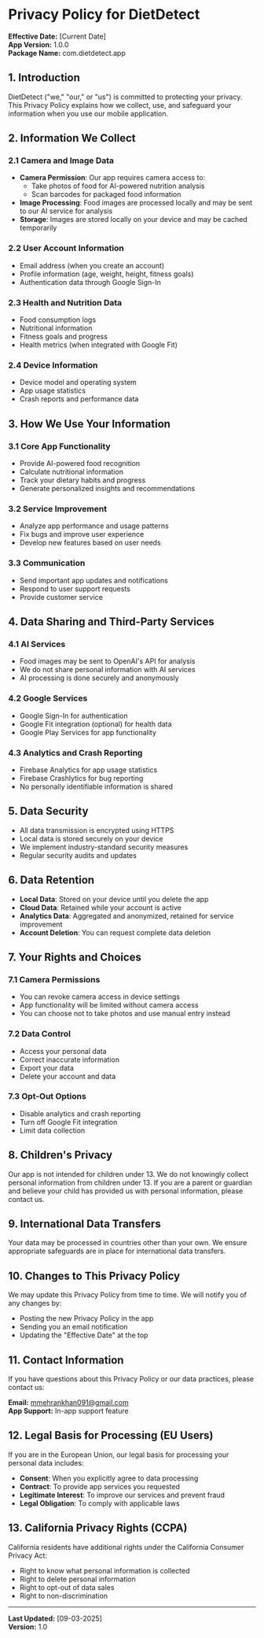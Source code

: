 # Privacy Policy for DietDetect

**Effective Date:** [Current Date]  
**App Version:** 1.0.0  
**Package Name:** com.dietdetect.app

## 1. Introduction

DietDetect ("we," "our," or "us") is committed to protecting your privacy. This Privacy Policy explains how we collect, use, and safeguard your information when you use our mobile application.

## 2. Information We Collect

### 2.1 Camera and Image Data
- **Camera Permission**: Our app requires camera access to:
  - Take photos of food for AI-powered nutrition analysis
  - Scan barcodes for packaged food information
- **Image Processing**: Food images are processed locally and may be sent to our AI service for analysis
- **Storage**: Images are stored locally on your device and may be cached temporarily

### 2.2 User Account Information
- Email address (when you create an account)
- Profile information (age, weight, height, fitness goals)
- Authentication data through Google Sign-In

### 2.3 Health and Nutrition Data
- Food consumption logs
- Nutritional information
- Fitness goals and progress
- Health metrics (when integrated with Google Fit)

### 2.4 Device Information
- Device model and operating system
- App usage statistics
- Crash reports and performance data

## 3. How We Use Your Information

### 3.1 Core App Functionality
- Provide AI-powered food recognition
- Calculate nutritional information
- Track your dietary habits and progress
- Generate personalized insights and recommendations

### 3.2 Service Improvement
- Analyze app performance and usage patterns
- Fix bugs and improve user experience
- Develop new features based on user needs

### 3.3 Communication
- Send important app updates and notifications
- Respond to user support requests
- Provide customer service

## 4. Data Sharing and Third-Party Services

### 4.1 AI Services
- Food images may be sent to OpenAI's API for analysis
- We do not share personal information with AI services
- AI processing is done securely and anonymously

### 4.2 Google Services
- Google Sign-In for authentication
- Google Fit integration (optional) for health data
- Google Play Services for app functionality

### 4.3 Analytics and Crash Reporting
- Firebase Analytics for app usage statistics
- Firebase Crashlytics for bug reporting
- No personally identifiable information is shared

## 5. Data Security

- All data transmission is encrypted using HTTPS
- Local data is stored securely on your device
- We implement industry-standard security measures
- Regular security audits and updates

## 6. Data Retention

- **Local Data**: Stored on your device until you delete the app
- **Cloud Data**: Retained while your account is active
- **Analytics Data**: Aggregated and anonymized, retained for service improvement
- **Account Deletion**: You can request complete data deletion

## 7. Your Rights and Choices

### 7.1 Camera Permissions
- You can revoke camera access in device settings
- App functionality will be limited without camera access
- You can choose not to take photos and use manual entry instead

### 7.2 Data Control
- Access your personal data
- Correct inaccurate information
- Export your data
- Delete your account and data

### 7.3 Opt-Out Options
- Disable analytics and crash reporting
- Turn off Google Fit integration
- Limit data collection

## 8. Children's Privacy

Our app is not intended for children under 13. We do not knowingly collect personal information from children under 13. If you are a parent or guardian and believe your child has provided us with personal information, please contact us.

## 9. International Data Transfers

Your data may be processed in countries other than your own. We ensure appropriate safeguards are in place for international data transfers.

## 10. Changes to This Privacy Policy

We may update this Privacy Policy from time to time. We will notify you of any changes by:
- Posting the new Privacy Policy in the app
- Sending you an email notification
- Updating the "Effective Date" at the top

## 11. Contact Information

If you have questions about this Privacy Policy or our data practices, please contact us:

**Email:** mmehrankhan091@gmail.com  
**App Support:** In-app support feature  

## 12. Legal Basis for Processing (EU Users)

If you are in the European Union, our legal basis for processing your personal data includes:
- **Consent**: When you explicitly agree to data processing
- **Contract**: To provide app services you requested
- **Legitimate Interest**: To improve our services and prevent fraud
- **Legal Obligation**: To comply with applicable laws

## 13. California Privacy Rights (CCPA)

California residents have additional rights under the California Consumer Privacy Act:
- Right to know what personal information is collected
- Right to delete personal information
- Right to opt-out of data sales
- Right to non-discrimination

---

**Last Updated:** [09-03-2025]  
**Version:** 1.0
